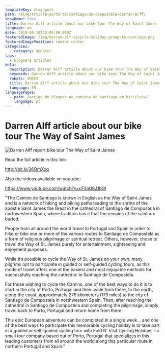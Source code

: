 ```yaml
---
templateKey: blog-post
path: /blog/article-porto-to-santiago-de-compostela-darren-alff/
showHome: true
title: Darren Alff article about our bike tour The Way of Saint James
language: en
date: 2018-09-10T23:00:00.000Z
featuredImage: /img/darren-alf-bicycle-holiday-group-to-santiago.png
featuredImagePosition: center center
categories:
  - category: Updates
tags:
  - bloguers articles
meta:
  description: Darren Alff article about our bike tour The Way of Saint James
  keywords: Darren Alff article about our bike tour The Way of Saint James
  robots: INDEX
  title: Darren Alff article about our bike tour The Way of Saint James
  language: EN
languagePages:
  - path: /artigo de bloguer no caminho de santiago em bicicleta/
    language: pt
---
```

# Darren Alff article about our bike tour The Way of Saint James

![Darren Alff report bike tour The Way of Saint James](/img/darren-alf-bicycle-holiday-group-to-santiago.png "Darren Alff article about our bike tour The Way of Saint James")

Read the full article in this link:

http://bit.ly/36QmXxq

Also the videos available on youtube:

https://www.youtube.com/watch?v=cF3aU8J1bGI

"The Camino de Santiago is known in English as the Way of Saint James and is a network of hiking and biking paths leading to the shrine of the apostle Saint James the Great in the cathedral of Santiago de Compostela in northwestern Spain, where tradition has it that the remains of the saint are buried.

People from all around the world travel to Portugal and Spain in order to hike or bike one or more of the various routes to Santiago de Compostela as a form of religious pilgrimage or spiritual retreat. Others, however, chose to travel the Way of St. James purely for entertainment, sightseeing and enjoyment purposes.

While it’s possible to cycle the Way of St. James on your own, many pilgrims opt to participate in guided or self-guided cycling tours, as this mode of travel offers one of the easiest and most enjoyable methods for successfully reaching the cathedral in Santiago de Compostela.

For those wishing to cycle the Camino, one of the best ways to do it is to start in the city of Porto, Portugal and then cycle from there, to the north, along the coast, approximately 278 kilometers (173 miles) to the city of Santiago de Compostela in northwestern Spain. Then, after reaching the cathedral in Santiago de Compostela and completing the pilgrimage, simply travel back to Porto, Portugal and return home from there.

This epic European adventure can be completed in a single week… and one of the best ways to participate this memorable cycling holiday is to take part in a guided or self-guided cycling tour with Fold N’ Visit Cycling Holidays – a small tour company based out of Porto, Portugal that specializes in this leading customers from all around the world along this particular route in northern Portugal and Spain."
